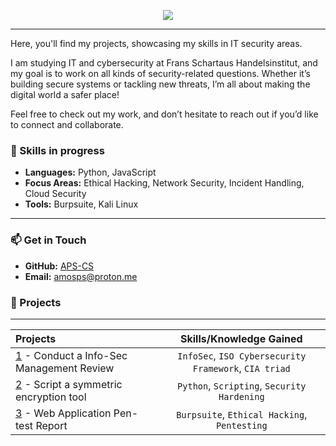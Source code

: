 <p align="center">
    <img src="https://readme-typing-svg.herokuapp.com/?lines=Welcome+to+my+GitHub!;Explore+my+projects.;Let's+secure+the+digital+world!&font=Fira%20Code&color=%2300C09A&center=true&width=440&height=45">
</p>

---
Here, you'll find my projects, showcasing my skills in IT security areas.

I am studying IT and cybersecurity at Frans Schartaus Handelsinstitut, and my goal is to work on all kinds of security-related questions. Whether it’s building secure systems or tackling new threats, I’m all about making the digital world a safer place!

Feel free to check out my work, and don’t hesitate to reach out if you’d like to connect and collaborate.

### 🔧 Skills in progress
- **Languages:** Python, JavaScript
- **Focus Areas:** Ethical Hacking, Network Security, Incident Handling, Cloud Security
- **Tools:** Burpsuite, Kali Linux

---

### 📫 Get in Touch
- **GitHub:** [APS-CS](https://github.com/APS-CS)
- **Email:** [amosps@proton.me](mailto:amosps@proton.me)

### 🔧 Projects
---
| Projects | Skills/Knowledge Gained | 
| :--- |:---:|
| [1](https://github.com/APS-CS/portfolio/tree/main/insec-evaluation) - Conduct a Info-Sec Management Review | `InfoSec`, `ISO Cybersecurity Framework`, `CIA triad` |
| [2](https://github.com/APS-CS/portfolio/tree/main/symcryptool) - Script a symmetric encryption tool | `Python`,  `Scripting`, `Security Hardening` | 
| [3](https://github.com/APS-CS/portfolio/tree/main/pentest-report) - Web Application Pen-test Report | `Burpsuite`, `Ethical Hacking`, `Pentesting` | 
